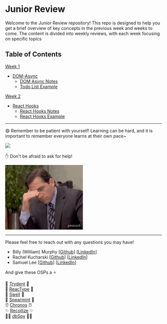 # Junior Review

Welcome to the Junior Review repository! This repo is designed to help you get a brief overview of key concepts in the previous week and weeks to come. The content is divided into weekly reviews, with each week focusing on specific topics

## Table of Contents
[Week 1](/week-1-review/)
- [DOM-Async](/week-1-review/DOM-Async/)
  - [DOM Async Notes](/week-1-review/DOM-Async/dom-async-notes.md)
  - [Todo List Example](/week-1-review/DOM-Async/todo-list-practice/)

[Week 2](/week-2-review/)
- [React Hooks](/week-2-review/react-hooks/)
  - [React Hooks Notes](/week-2-review/react-hooks/react-hook-notes.md)
  - [React Hooks Example](/week-2-review/react-hooks/hook-example/)

---
😄 Remember to be patient with yourself!
Learning can be hard, and it is important to remember everyone learns at their own pace~  

<img src="./assets/hobbit.gif" width="250"/>


✋ Don't be afraid to ask for help!

<img src="./assets/explain.gif" width="250"/>



---
Please feel free to reach out with any questions you may have!

- Billy (William) Murphy [[Github](https://github.com/olsoninoslo)] [[LinkedIn](https://www.linkedin.com/in/w-william-j-murphy/)]  
- Rachel Kucharski [[Github](https://github.com/rachelk585)] [[LinkedIn](https://www.linkedin.com/in/rachelkucharski/)]
- Samuel Lee [[Github](https://github.com/leesamuel423)] [[LinkedIn](https://www.linkedin.com/in/leesamuel423/)]

And give these OSPs a ⭐  

🔱 [Trydent](https://github.com/oslabs-beta/trydent) 🔱  
🧪 [ReacType](https://github.com/open-source-labs/ReacType) 🧪  
🌊 [Swell](https://github.com/open-source-labs/Swell) 🌊  
🍃 [Spearmint](https://github.com/open-source-labs/spearmint)  🍃  
⏰ [Chronos](https://github.com/open-source-labs/Chronos) ⏰  
✨ [Recoilize](https://github.com/open-source-labs/Recoilize) ✨  
🕵️‍♂️ [dbSpy](https://github.com/open-source-labs/dbSpy) 🕵️‍♂️


